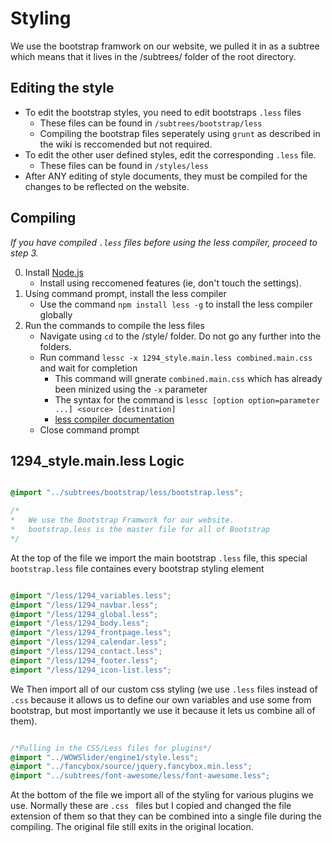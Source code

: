 Styling
=======

We use the bootstrap framwork on our website, we pulled it in as a subtree which means that it lives in the /subtrees/ folder of the root directory.

Editing the style
-----------------

* To edit the bootstrap styles, you need to edit bootstraps `.less` files
    * These files can be found in `/subtrees/bootstrap/less`
    * Compiling the bootstrap files seperately using `grunt` as described in the wiki is reccomended but not required.
* To edit the other user defined styles, edit the corresponding `.less` file.
    * These files can be found in `/styles/less`
* After ANY editing of style documents, they must be compiled for the changes to be reflected on the website.

Compiling
---------

*If you have compiled `.less` files before using the less compiler, proceed to step 3.*

0. Install [Node.js](http://nodejs.org/download/)
    * Install using reccomened features (ie, don't touch the settings).
1. Using command prompt, install the less compiler
    * Use the command `npm install less -g` to install the less compiler globally
2. Run the commands to compile the less files
    * Navigate using `cd` to the /style/ folder. Do not go any further into the folders.
    * Run command `lessc -x 1294_style.main.less combined.main.css` and wait for completion
        * This command will gnerate `combined.main.css` which has already been minized using the `-x` parameter
        * The syntax for the command is `lessc [option option=parameter ...] <source> [destination]`
        * [less compiler documentation](http://lesscss.org/usage/)
    * Close command prompt 

1294_style.main.less Logic
--------------------

```css

@import "../subtrees/bootstrap/less/bootstrap.less";

/*
*   We use the Bootstrap Framwork for our website.
*   bootstrap.less is the master file for all of Bootstrap
*/

```
At the top of the file we import the main bootstrap `.less` file, this special `bootstrap.less` file containes every bootstrap styling element
```css

@import "/less/1294_variables.less";
@import "/less/1294_navbar.less";
@import "/less/1294_global.less";
@import "/less/1294_body.less";
@import "/less/1294_frontpage.less";
@import "/less/1294_calendar.less";
@import "/less/1294_contact.less";
@import "/less/1294_footer.less";
@import "/less/1294_icon-list.less";

```
We Then import all of our custom css styling (we use `.less` files instead of `.css` because it allows us to define our own variables and use some from bootstrap, but most importantly we use it because it lets us combine all of them).
```css

/*Pulling in the CSS/Less files for plugins*/
@import "../WOWSlider/engine1/style.less";
@import "../fancybox/source/jquery.fancybox.min.less";
@import "../subtrees/font-awesome/less/font-awesome.less";

```
At the bottom of the file we import all of the styling for various plugins we use. Normally these are `.css ` files but I copied and changed the file extension of them so that they can be combined into a single file during the compiling. The original file still exits in the original location.